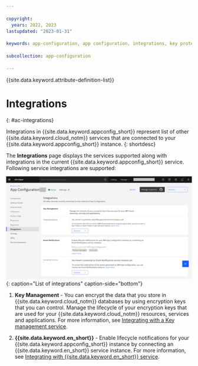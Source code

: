 ```yaml
---

copyright:
  years: 2022, 2023
lastupdated: "2023-01-31"

keywords: app-configuration, app configuration, integrations, key protect, key management, hyper protect, hpcs, event notifications, en

subcollection: app-configuration

---
```


{{site.data.keyword.attribute-definition-list}}

# Integrations
{: #ac-integrations}

Integrations in {{site.data.keyword.appconfig_short}} represent list of other {{site.data.keyword.cloud_notm}} services that are connected to your {{site.data.keyword.appconfig_short}} instance.
{: shortdesc}

The **Integrations** page displays the services supported along with integrations in the current {{site.data.keyword.appconfig_short}} service. Following service integrations are supported:

![List of integrations](images/ac-integrations-default.png "List of integrations"){: caption="List of integrations" caption-side="bottom"}

1. **Key Management** - You can encrypt the data that you store in {{site.data.keyword.cloud_notm}} databases by using encryption keys that you can control. Manage the lifecycle of your encryption keys that are used for your {{site.data.keyword.cloud_notm}} resources, services and applications. For more information, see [Integrating with a Key management service](/docs/app-configuration?topic=app-configuration-ac-int-key-management).

1. **{{site.data.keyword.en_short}}** - Enable lifecycle notifications for your {{site.data.keyword.appconfig_short}} instance by connecting an {{site.data.keyword.en_short}} service instance. For more information, see [Integrating with {{site.data.keyword.en_short}} service](/docs/app-configuration?topic=app-configuration-ac-int-en).
